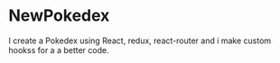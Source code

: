 # NewPokedex
I create a Pokedex using React, redux, react-router and i make custom hookss for a a better code.
